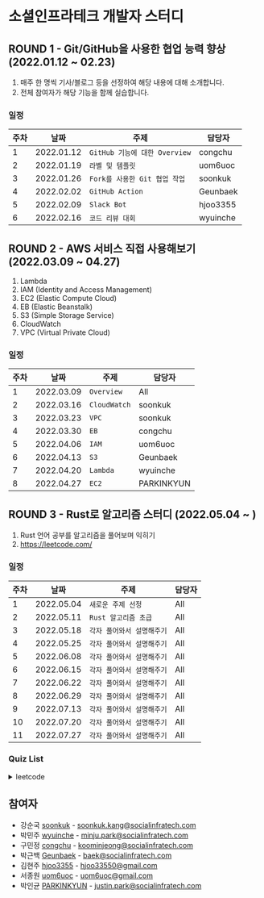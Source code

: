 # 소셜인프라테크 개발자 스터디

## ROUND 1 - Git/GitHub을 사용한 협업 능력 향상 (2022.01.12 ~ 02.23)

1. 매주 한 명씩 기사/블로그 등을 선정하여 해당 내용에 대해 소개합니다.
2. 전체 참여자가 해당 기능을 함께 실습합니다.

### 일정

| 주차 | 날짜        | 주제                            | 담당자   |
|------|-------------|-------------------------------|----------|
| 1    | 2022.01.12  | `GitHub 기능에 대한 Overview`    | congchu  |
| 2    | 2022.01.19  | `라벨 및 템플릿`                 | uom6uoc  |
| 3    | 2022.01.26  | `Fork를 사용한 Git 협업 작업 `    | soonkuk  |
| 4    | 2022.02.02  | `GitHub Action  `             | Geunbaek |
| 5    | 2022.02.09  | `Slack Bot`                   | hjoo3355 |
| 6    | 2022.02.16  | `코드 리뷰 대회 `                | wyuinche |

## ROUND 2 - AWS 서비스 직접 사용해보기 (2022.03.09 ~ 04.27)

1. Lambda
2. IAM (Identity and Access Management)
3. EC2 (Elastic Compute Cloud)
4. EB (Elastic Beanstalk)
5. S3 (Simple Storage Service)
6. CloudWatch
7. VPC (Virtual Private Cloud)

### 일정

| 주차 | 날짜        | 주제            | 담당자   |
|------|-------------|-------------------|------------|
| 1    | 2022.03.09  | `Overview`        | All        |
| 2    | 2022.03.16  | `CloudWatch`      | soonkuk    |
| 3    | 2022.03.23  | `VPC`             | soonkuk    |
| 4    | 2022.03.30  | `EB`              | congchu    |
| 5    | 2022.04.06  | `IAM`             | uom6uoc    |
| 6    | 2022.04.13  | `S3`              | Geunbaek   |
| 7    | 2022.04.20  | `Lambda`          | wyuinche   |
| 8    | 2022.04.27  | `EC2`             | PARKINKYUN |


## ROUND 3 - Rust로 알고리즘 스터디 (2022.05.04 ~ )

1. Rust 언어 공부를 알고리즘을 풀어보며 익히기
2. https://leetcode.com/ 

### 일정

| 주차 | 날짜        | 주제            | 담당자   |
|-------|-------------|----------------------|------------|
| 1     | 2022.05.04  | `새로운 주제 선정`       | All        |
| 2     | 2022.05.11  | `Rust 알고리즘 초급`    | All        |
| 3     | 2022.05.18  | `각자 풀어와서 설명해주기` | All        |
| 4     | 2022.05.25  | `각자 풀어와서 설명해주기` | All        |
| 5     | 2022.06.08  | `각자 풀어와서 설명해주기` | All        |
| 6     | 2022.06.15  | `각자 풀어와서 설명해주기` | All        |
| 7     | 2022.06.22  | `각자 풀어와서 설명해주기` | All        |
| 8     | 2022.06.29  | `각자 풀어와서 설명해주기` | All        |
| 9     | 2022.07.13  | `각자 풀어와서 설명해주기` | All        |
| 10    | 2022.07.20  | `각자 풀어와서 설명해주기` | All        |
| 11    | 2022.07.27  | `각자 풀어와서 설명해주기` | All        |

### Quiz List
<details>
<summary>leetcode</summary>

```
2. Add two number (soonkuk)
31. Next Permutation (soonkuk)
35. Search Insert Position (uom6uoc)
44. Wildcard Matching (soonkuk)
59. Spiral Matrix II (PARKINKYUN)
69.Sqrt(x) (wyuinche)
136. Single Number (uom6uoc)
146. LRU Cache (wyuinche)
147. Insertion Sort List (uom6uoc)
191. Number of 1 Bits (uom6uoc)
202. Happy Number (uom6uoc)
207. Course Schedule (wyuinche)
208. Implement Trie (Prefix Tree) (Geunbaek)
335. Self Crossing (soonkuk)
373. Find K Pairs with Smallest Sums (Geunbaek)
440. K-th Smallest in Lexicographical Order (soonkuk)
461. Hamming Distance (wyuinche)
493. Reverse Pairs (soonkuk)
503. Next Greater Element II (Geunbaek)
521. Longest Uncommon Subsequence I (PARKINKYUN)
522. Longest Uncommon Subsequence II (PARKINKYUN)
606. Construct String from Binary Tree (PARKINKYUN)
611. Valid Triangle Number (PARKINKYUN)
657. Robot Return to Origin (uom6uoc)
802. Find Eventual Safe States (Geunbaek)
863. All Nodes Distance K in Binary Tree (Geunbaek)
898. Bitwise ORs of Subarrays (soonkuk)
1108. Defanging an IP Address (uom6uoc)
1283. Find the Smallest Divisor Given a Threshold (wyuinche)
1620. Coordinate With Maximum Network Quality (PARKINKYUN)
1627. Graph Connectivity With Threshold (PARKINKYUN)
1702. Maximum Binary String After Change (PARKINKYUN)
1716. Calculate Money in Leetcode Bank (PARKINKYUN)
1723. Find Minimum Time to Finish All Jobs (PARKINKYUN)
2328. Number of Increasing Paths in a Grid (Geunbaek)
2658. Maximum Number of Fish in a Grid (Geunbaek)
2718. Sum of Matrix After Queries (soonkuk)
2780. Minimum Index of a Valid Split (uom6uoc)
2790. Maximum Number of Groups With Increasing Length (uom6uoc)
```
</details>



## 참여자

- 강순국 [soonkuk](https://github.com/soonkuk) - soonkuk.kang@socialinfratech.com
- 박민주 [wyuinche](https://github.com/wyuinche) - minju.park@socialinfratech.com
- 구민정 [congchu](https://github.com/congchu) - koominjeong@socialinfratech.com
- 박근백 [Geunbaek](https://github.com/Geunbaek) - baek@socialinfratech.com
- 김현주 [hjoo3355](https://github.com/hjoo3355) - hjoo33550@gmail.com
- 서종원 [uom6uoc](https://github.com/uom6uoc) - uom6uoc@gmail.com
- 박인균 [PARKINKYUN](https://github.com/PARKINKYUN) - justin.park@socialinfratech.com